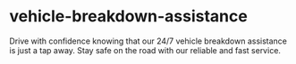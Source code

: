 # vehicle-breakdown-assistance
Drive with confidence knowing that our 24/7 vehicle breakdown assistance is just a tap away. Stay safe on the road with our reliable and fast service.
